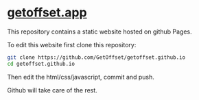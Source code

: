 # [getoffset.app](https://www.getoffset.app)

This repository contains a static website hosted on github Pages.

To edit this website first clone this repository:
```bash
git clone https://github.com/GetOffset/getoffset.github.io
cd getoffset.github.io
```

Then edit the html/css/javascript, commit and push.

Github will take care of the rest.
